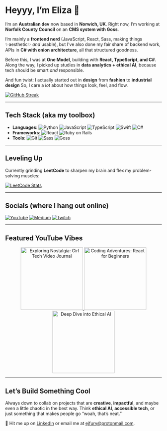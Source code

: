 
# Heyyy, I’m Eliza 👋

I’m an **Australian dev** now based in **Norwich, UK**. Right now, I’m working at **Norfolk County Council** on an **CMS system with Goss**.

I’m mainly a **frontend nerd** (JavaScript, React, Sass, making things ✨aesthetic✨ *and* usable), but I’ve also done my fair share of backend work, APIs in **C# with onion architecture**, all that structured goodness.

Before this, I was at **One Model**, building with **React, TypeScript, and C#**. Along the way, I picked up studies in **data analytics + ethical AI**, because tech should be smart *and* responsible.

And fun twist: I actually started out in **design** from **fashion** to **industrial design** So, I care a *lot* about how things look, feel, and flow.

[![GitHub Streak](https://streak-stats.demolab.com/?user=Efury1)](https://git.io/streak-stats)

---

## Tech Stack (aka my toolbox)

* **Languages**: ![Python](https://img.shields.io/badge/-Python-3776AB?logo=python\&logoColor=white) ![JavaScript](https://img.shields.io/badge/-JavaScript-F7DF1E?logo=javascript\&logoColor=white) ![TypeScript](https://img.shields.io/badge/-TypeScript-3178C6?logo=typescript\&logoColor=white) ![Swift](https://img.shields.io/badge/-Swift-FA7343?logo=swift\&logoColor=white) ![C#](https://img.shields.io/badge/-C%23-239120?logo=csharp\&logoColor=white)
* **Frameworks**: ![React](https://img.shields.io/badge/-React-61DAFB?logo=react\&logoColor=white) ![Ruby on Rails](https://img.shields.io/badge/-Ruby_on_Rails-CC0000?logo=rubyonrails\&logoColor=white)
* **Tools**: ![Git](https://img.shields.io/badge/-Git-F05032?logo=git\&logoColor=white) ![Sass](https://img.shields.io/badge/-Sass-CC6699?logo=sass\&logoColor=white) ![Goss](https://img.shields.io/badge/-Goss-2C3E50?logoColor=white)

---

## Leveling Up

Currently grinding **LeetCode** to sharpen my brain and flex my problem-solving muscles:

[![LeetCode Stats](https://leetcard.jacoblin.cool/ejfury1?theme=dark)](https://leetcode.com/ejfury1/)

---

## Socials (where I hang out online)

[![YouTube](https://img.shields.io/badge/YouTube-Channel-FF0000?logo=youtube\&logoColor=white)](https://www.youtube.com/channel/UCCwlIqh6VjXceir9BHMl_YQ)
[![Medium](https://img.shields.io/badge/Medium-Blog-12100E?logo=medium\&logoColor=white)](https://medium.com/@girlchronicallyonline)
[![Twitch](https://img.shields.io/badge/-Twitch-9146FF?logo=twitch\&logoColor=white)](https://www.twitch.tv/girlchronicallyonline)

---

## Featured YouTube Vibes

<div align="center"> 
  <a href="https://www.youtube.com/watch?v=N73EDqPEJTw&t=3s"> 
    <img src="https://img.youtube.com/vi/N73EDqPEJTw/0.jpg" alt="Exploring Nostalgia: Girl Tech Video Journal" width="200"> 
  </a> 
  <a href="https://www.youtube.com/watch?v=acHNolwi39s&t=7s"> 
    <img src="https://img.youtube.com/vi/acHNolwi39s/0.jpg" alt="Coding Adventures: React for Beginners" width="200"> 
  </a> 
  <a href="https://www.youtube.com/watch?v=hdtDpbHnw38&t=333s"> 
    <img src="https://img.youtube.com/vi/hdtDpbHnw38/0.jpg" alt="Deep Dive into Ethical AI" width="200"> 
  </a> 
</div>  

---

## Let’s Build Something Cool

Always down to collab on projects that are **creative**, **impactful**, and maybe even a little chaotic in the best way.
Think **ethical AI**, **accessible tech**, or just something that makes people go “woah, that’s neat.”

📩 Hit me up on [LinkedIn](https://www.linkedin.com/in/eliza-fury-3004b3110/) or email me at [ejfury@protonmail.com](mailto:ejfury@protonmail.com).


